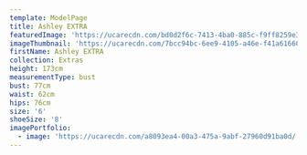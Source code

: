 ```yaml
---
template: ModelPage
title: Ashley EXTRA
featuredImage: 'https://ucarecdn.com/bd0d2f6c-7413-4ba0-885c-f9ff8259e3d5/'
imageThumbnail: 'https://ucarecdn.com/7bcc94bc-6ee9-4105-a46e-f41a616605a2/'
firstName: Ashley EXTRA
collection: Extras
height: 173cm
measurementType: bust
bust: 77cm
waist: 62cm
hips: 76cm
size: '6'
shoeSize: '8'
imagePortfolio:
  - image: 'https://ucarecdn.com/a8093ea4-00a3-475a-9abf-27960d91ba0d/'
---
```


